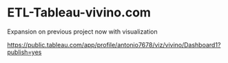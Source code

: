 # ETL-Tableau-vivino.com
Expansion on previous project now with visualization

https://public.tableau.com/app/profile/antonio7678/viz/vivino/Dashboard1?publish=yes
